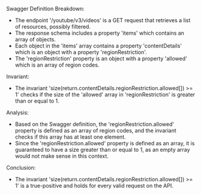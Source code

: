 Swagger Definition Breakdown:
- The endpoint '/youtube/v3/videos' is a GET request that retrieves a list of resources, possibly filtered.
- The response schema includes a property 'items' which contains an array of objects.
- Each object in the 'items' array contains a property 'contentDetails' which is an object with a property 'regionRestriction'.
- The 'regionRestriction' property is an object with a property 'allowed' which is an array of region codes.

Invariant:
- The invariant 'size(return.contentDetails.regionRestriction.allowed[]) >= 1' checks if the size of the 'allowed' array in 'regionRestriction' is greater than or equal to 1.

Analysis:
- Based on the Swagger definition, the 'regionRestriction.allowed' property is defined as an array of region codes, and the invariant checks if this array has at least one element.
- Since the 'regionRestriction.allowed' property is defined as an array, it is guaranteed to have a size greater than or equal to 1, as an empty array would not make sense in this context.

Conclusion:
- The invariant 'size(return.contentDetails.regionRestriction.allowed[]) >= 1' is a true-positive and holds for every valid request on the API.
